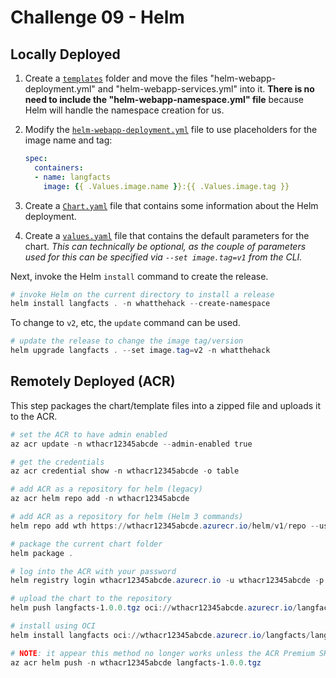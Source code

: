 # Challenge 09 - Helm

## Locally Deployed

1. Create a [`templates`](./templates/) folder and move the files "helm-webapp-deployment.yml" and "helm-webapp-services.yml" into it. **There is no need to include the "helm-webapp-namespace.yml" file** because Helm will handle the namespace creation for us.
2. Modify the [`helm-webapp-deployment.yml`](./templates/helm-webapp-deployment.yml) file to use placeholders for the image name and tag:

    ```yaml
    spec:
      containers:
      - name: langfacts
        image: {{ .Values.image.name }}:{{ .Values.image.tag }}
    ```
3. Create a [`Chart.yaml`](./Chart.yaml) file that contains some information about the Helm deployment. 
4. Create a [`values.yaml`](./values.yaml) file that contains the default parameters for the chart. *This can technically be optional, as the couple of parameters used for this can be specified via `--set image.tag=v1` from the CLI.*

Next, invoke the Helm `install` command to create the release.

```powershell
# invoke Helm on the current directory to install a release
helm install langfacts . -n whatthehack --create-namespace
```

To change to `v2`, etc, the `update` command can be used.

```powershell
# update the release to change the image tag/version
helm upgrade langfacts . --set image.tag=v2 -n whatthehack
```

## Remotely Deployed (ACR)

This step packages the chart/template files into a zipped file and uploads it to the ACR. 

```powershell
# set the ACR to have admin enabled
az acr update -n wthacr12345abcde --admin-enabled true

# get the credentials
az acr credential show -n wthacr12345abcde -o table

# add ACR as a repository for helm (legacy)
az acr helm repo add -n wthacr12345abcde

# add ACR as a repository for helm (Helm 3 commands)
helm repo add wth https://wthacr12345abcde.azurecr.io/helm/v1/repo --username wthacr12345abcde --password YOUR_ACR_PASSWORD

# package the current chart folder
helm package .

# log into the ACR with your password
helm registry login wthacr12345abcde.azurecr.io -u wthacr12345abcde -p YOUR_ACR_PASSWORD

# upload the chart to the repository
helm push langfacts-1.0.0.tgz oci://wthacr12345abcde.azurecr.io/langfacts

# install using OCI
helm install langfacts oci://wthacr12345abcde.azurecr.io/langfacts/langfacts -n whatthehack --create-namespace

# NOTE: it appear this method no longer works unless the ACR Premium SKU is used
az acr helm push -n wthacr12345abcde langfacts-1.0.0.tgz
```